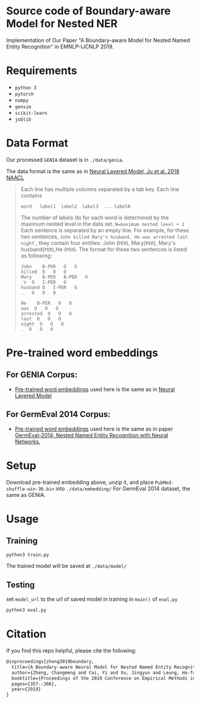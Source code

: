 # Source code of Boundary-aware Model for Nested NER
Implementation of Our Paper "A Boundary-aware Model for Nested Named Entity Recognition" in EMNLP-IJCNLP 2019.

# Requirements
* `python 3`
* `pytorch`
* `numpy`
* `gensim`
* `scikit-learn`
* `joblib`

# Data Format
Our processed `GENIA` dataset is in `./data/genia`.

The data format is the same as in [Neural Layered Model, Ju et al. 2018 NAACL](https://github.com/meizhiju/layered-bilstm-crf) 
>Each line has multiple columns separated by a tab key. 
>Each line contains
>```
>word	label1	label2	label3	...	labelN
>```
>The number of labels (`N`) for each word is determined by the maximum nested level in the data set. `N=maximum nested level + 1`
>Each sentence is separated by an empty line.
>For example, for these two sentences, `John killed Mary's husband. He was arrested last night` , they contain four entities: John (`PER`), Mary(`PER`), Mary's husband(`PER`),He (`PER`).
>The format for these two sentences is listed as following:
>```
>John    B-PER   O   O
>killed  O   O   O
>Mary    B-PER   B-PER   O
>'s  O   I-PER   O
>husband O   I-PER   O
>.   O   O   O
>
>He    B-PER   O   O
>was  O   O   O
>arrested  O   O   O
>last  O   O   O
>night  O   O   O
>.  O   O   O
>```

# Pre-trained word embeddings
## For GENIA Corpus:
* [Pre-trained word embeddings](https://drive.google.com/open?id=0BzMCqpcgEJgiUWs0ZnU0NlFTam8) used here is the same as in [Neural Layered Model](https://github.com/meizhiju/layered-bilstm-crf) 
## For GermEval 2014 Corpus: 
* [Pre-trained word embeddings](https://www.informatik.tudarmstadt.de/ukp/research_6/ukp_in_challenges/germeval_2014/index.en.jsp) used here is the same as in paper [GermEval-2014: Nested Named Entity Recognition with Neural Networks.](https://pdfs.semanticscholar.org/9b64/4bf5262e0d02d7ac25dab509d07d240b263a.pdf)

# Setup
Download pre-trained embedding above, unzip it, and place `PubMed-shuffle-win-30.bin` into `./data/embedding/`
For GermEval 2014 dataset, the same as GENIA.

# Usage
## Training

```sh
python3 train.py
```
The trained model will be saved at `./data/model/`
## Testing
 set `model_url` to the url of saved model in training in `main()` of `eval.py`
```sh
python3 eval.py
```

# Citation
If you find this repo helpful, please cite the following:
```latex
@inproceedings{zheng2019boundary,
  title={A Boundary-aware Neural Model for Nested Named Entity Recognition},
  author={Zheng, Changmeng and Cai, Yi and Xu, Jingyun and Leung, Ho-fung and Xu, Guandong},
  booktitle={Proceedings of the 2019 Conference on Empirical Methods in Natural Language Processing and the 9th International Joint Conference on Natural Language Processing (EMNLP-IJCNLP)},
  pages={357--366},
  year={2019}
}

